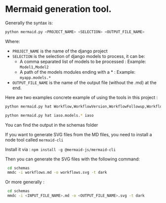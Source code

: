 # Mermaid generation tool.

Generally the syntax is:

```bash
python mermaid.py <PROJECT_NAME> <SELECTION> <OUTPUT_FILE_NAME>
```

Where:

  * `PROJECT_NAME` is the name of the django project 
  * `SELECTION` is the selection of django models to process, it can be:
    * A comma separated list of models to be processed : Example: `Model1,Model2`
    * A path of the models modules ending with a * : Example: `myapp.models.*`
  * `OUTPUT_FILE_NAME` is the name of the output file (without the .md) at the end.

Here are two examples concrete example of using the tools in this project :

```bash
python mermaid.py hat Workflow,WorkflowVersion,WorkflowFollowup,WorkflowChange,EntityType,Form,FormVersion, workflows
```

```bash
python mermaid.py hat iaso.models.* iaso
```

You can find the output in the schemas folder

If you want to generate SVG files from the MD files, you need to install a node tool called `mermaid-cli`

Install it via : `npm install -g @mermaid-js/mermaid-cli`


Then you can generate the SVG files with the following command:

```bash
 cd schemas
 mmdc -i workflows.md -o workflows.svg -t dark
```

Or more generally :

```bash
 cd schemas
 mmdc -i <INPUT_FILE_NAME>.md -o <OUTPUT_FILE_NAME>.svg -t dark
```